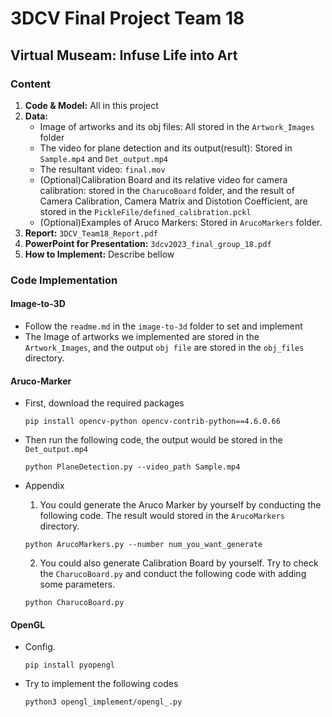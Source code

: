 # 3DCV Final Project Team 18
## Virtual Museam: Infuse Life into Art

### Content
1. **Code & Model:** All in this project
2. **Data:**
    * Image of artworks and its obj files: All stored in the ```Artwork_Images``` folder
    * The video for plane detection and its output(result): Stored in ```Sample.mp4``` and ```Det_output.mp4```
    * The resultant video: ```final.mov``` 
    * (Optional)Calibration Board and its relative video for camera calibration: stored in the ```CharucoBoard``` folder, and the result of Camera Calibration, Camera Matrix and Distotion Coefficient, are stored in the ```PickleFile/defined_calibration.pckl```
    * (Optional)Examples of Aruco Markers: Stored in ```ArucoMarkers``` folder.
3. **Report:** ```3DCV_Team18_Report.pdf```
4. **PowerPoint for Presentation:** ```3dcv2023_final_group_18.pdf```
5. **How to Implement:** Describe bellow

### Code Implementation
#### Image-to-3D
* Follow the ```readme.md``` in the ```image-to-3d``` folder to set and implement
* The Image of artworks we implemented are stored in the ```Artwork_Images```, and the output ```obj file``` are stored in the ```obj_files``` directory.

#### Aruco-Marker
* First, download the required packages
    ```
    pip install opencv-python opencv-contrib-python==4.6.0.66
    ```
* Then run the following code, the output would be stored in the ```Det_output.mp4```

    ```
    python PlaneDetection.py --video_path Sample.mp4 
    ```

* Appendix
    1. You could generate the Aruco Marker by yourself by conducting the following code. The result would stored in the ```ArucoMarkers``` directory.

    ```
    python ArucoMarkers.py --number num_you_want_generate
    ```

    2. You could also generate Calibration Board by yourself. Try to check the ```CharucoBoard.py``` and conduct the following code with adding some parameters.
    ```
    python CharucoBoard.py 
    ```

#### OpenGL
* Config.

    ```
    pip install pyopengl
    ```

* Try to implement the following codes
    ```
    python3 opengl_implement/opengl_.py
    ```

